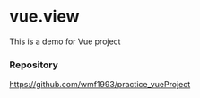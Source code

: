 # vue.view
This is a demo for Vue project

### Repository

https://github.com/wmf1993/practice_vueProject